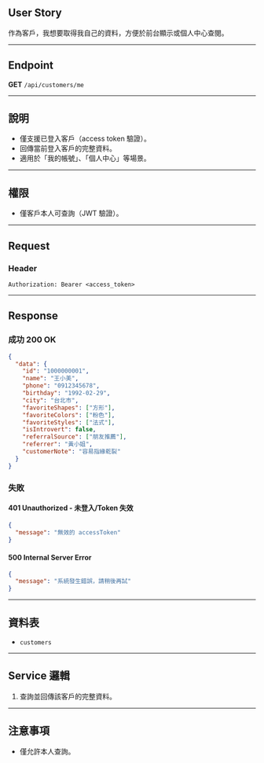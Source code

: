 ## User Story

作為客戶，我想要取得我自己的資料，方便於前台顯示或個人中心查閱。

---

## Endpoint

**GET** `/api/customers/me`

---

## 說明

- 僅支援已登入客戶（access token 驗證）。
- 回傳當前登入客戶的完整資料。
- 適用於「我的帳號」、「個人中心」等場景。

---

## 權限

- 僅客戶本人可查詢（JWT 驗證）。

---

## Request

### Header

```http
Authorization: Bearer <access_token>
```

---

## Response

### 成功 200 OK

```json
{
  "data": {
    "id": "1000000001",
    "name": "王小美",
    "phone": "0912345678",
    "birthday": "1992-02-29",
    "city": "台北市",
    "favoriteShapes": ["方形"],
    "favoriteColors": ["粉色"],
    "favoriteStyles": ["法式"],
    "isIntrovert": false,
    "referralSource": ["朋友推薦"],
    "referrer": "黃小姐",
    "customerNote": "容易指緣乾裂"
  }
}
```

### 失敗

#### 401 Unauthorized - 未登入/Token 失效

```json
{
  "message": "無效的 accessToken"
}
```

#### 500 Internal Server Error

```json
{
  "message": "系統發生錯誤，請稍後再試"
}
```

---

## 資料表

- `customers`

---

## Service 邏輯

1. 查詢並回傳該客戶的完整資料。

---

## 注意事項

- 僅允許本人查詢。

